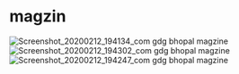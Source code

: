 # magzin
![Screenshot_20200212_194134_com gdg bhopal magzine](https://user-images.githubusercontent.com/57904589/74342940-4be42280-4dd0-11ea-8c82-d384aff1818b.jpg)
![Screenshot_20200212_194302_com gdg bhopal magzine](https://user-images.githubusercontent.com/57904589/74342965-53a3c700-4dd0-11ea-9151-f58c63e86008.jpg)
![Screenshot_20200212_194247_com gdg bhopal magzine](https://user-images.githubusercontent.com/57904589/74342971-57374e00-4dd0-11ea-8548-a58003af381f.jpg)
